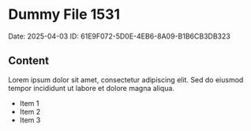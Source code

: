 # Dummy File 1531

Date: 2025-04-03
ID: 61E9F072-5D0E-4EB6-8A09-B1B6CB3DB323

## Content

Lorem ipsum dolor sit amet, consectetur adipiscing elit.
Sed do eiusmod tempor incididunt ut labore et dolore magna aliqua.

* Item 1
* Item 2
* Item 3

